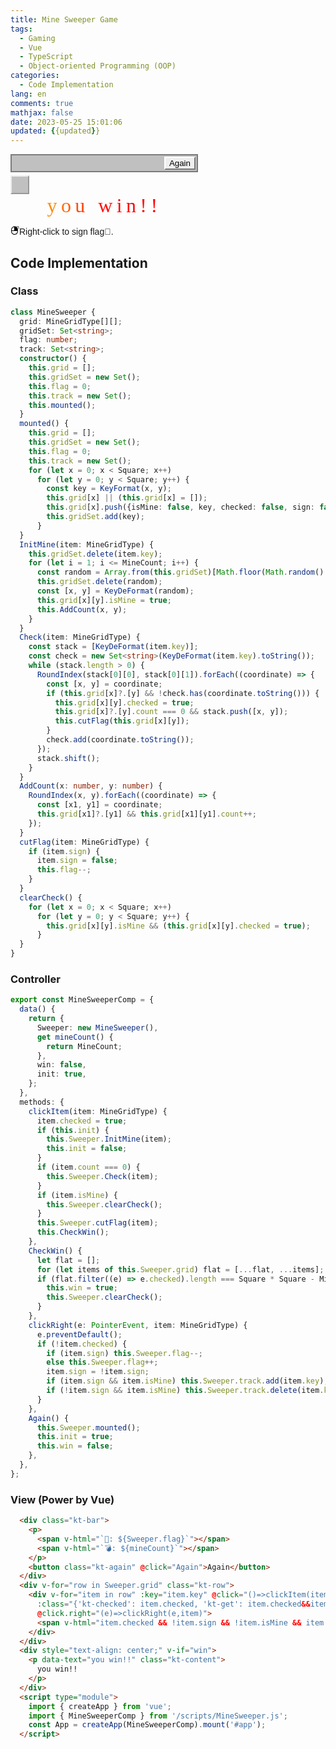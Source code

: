 ```yaml
---
title: Mine Sweeper Game
tags:
  - Gaming
  - Vue
  - TypeScript
  - Object-oriented Programming (OOP)
categories:
  - Code Implementation
lang: en
comments: true
mathjax: false
date: 2023-05-25 15:01:06
updated: {{updated}}
---
```


<!-- markdownlint-disable MD033 -->

<style>
  #app {
    font-family: 'Franklin Gothic Medium', 'Arial Narrow', Arial, sans-serif;
  }
  .kt-row {
    display: flex;
    width: 450px;
  }
  .kt-item {
    width: 30px;
    height: 30px;
    box-sizing: border-box;
    text-align: center;
    border: 2px outset #ececec;
    background: #c0c0c0;
  }
  .kt-checked {
    border: 1px solid #808080;
    border-width: 1px 0 0 1px;
  }
  .kt-sign:before {
    content: "🚩";
  }
  .kt-mine:before {
    content: "💣";
  }
  .kt-get:before {
    content: "✅";
  }
  .kt-bar {
    display: flex;
    display: flex;
    justify-content: space-between;
    padding: 2px;
    border: 2px solid #7B7B7B;
    background-color: #C0C0C0;
    margin-bottom: 5px;
    width: 300px;
    box-sizing: border-box;
    font-size: 20px;
    >p {
      display: inline-block;
      text-align: center;
      margin: 2px 5px;
      >span {
        margin-right: 10px
      }
    }
    >button {
      cursor: pointer;
      border-top: 2px solid #ffffff;
      border-right: 2px solid #7B7B7B;
      border-bottom: 2px solid #7B7B7B;
      border-left: 2px solid #ffffff;
    }
    >button:hover {
      cursor: pointer;
      background-color: #C0C0C0;

    }
  }
  .kt-content {
    width: 300px;
    margin: 0;
    font-family: 'Nosifer', cursive;
    font-size: 2rem;
    color: transparent;
    background: linear-gradient(to right, #ffef09, #ff0c0c, #ff0000);
    -webkit-text-fill-color: transparent;
    background-clip: text;
    -webkit-background-clip: text;
    position: relative;
    letter-spacing: 0.4rem;
  }
</style>
<script type="importmap">
   {
    "imports": {
      "vue": "https://unpkg.com/vue@3/dist/vue.esm-browser.js"
    }
  }
</script>
<div id="app">
  <div class="kt-bar">
    <p>
      <span v-html="`🚩: ${Sweeper.flag}`"></span>
      <span v-html="`💣: ${mineCount}`"></span>
    </p>
    <button class="kt-again" @click="Again">Again</button>
  </div>
  <div v-for="row in Sweeper.grid" class="kt-row">
    <div v-for="item in row" :key="item.key" @click="()=>clickItem(item)" class="kt-item"
      :class="{'kt-checked': item.checked, 'kt-get': item.checked&&item.sign&&item.isMine, 'kt-sign': item.sign, 'kt-mine': item.checked&&item.isMine}"
      @click.right="(e)=>clickRight(e,item)">
      <span v-html="item.checked && !item.sign && !item.isMine && item.count || ''"></span>
    </div>
  </div>
  <div style="text-align: center;" v-if="win">
    <p data-text="you win!!" class="kt-content">
      you win!!
    </p>
  </div>
  <p v-else><svg height="1em" preserveAspectRatio="xMidYMid meet" viewBox="0 0 512 512" width="1em" xmlns="http://www.w3.org/2000/svg"><g transform="matrix(.1 0 0 -.1 0 512)"><path d="m3870 5107c-49-23-88-60-106-100-27-60-28-316-1-365 80-147 273-146 349 3 26 49 36 222 19 306-26 124-159 203-261 156z"/><path d="m2100 4905c-432-61-822-255-1130-565-304-304-485-667-557-1110-16-103-18-181-18-770 0-712 1-735 61-972 155-620 614-1135 1210-1359 233-87 429-122 694-122 318-1 535 45 822 175 216 97 388 217 569 397 300 299 479 646 556 1076 16 90 18 172 18 805 0 634-2 715-18 805-77 430-259 785-553 1079-293 293-654 479-1074 553-123 21-449 26-580 8zm70-1370v-975h-690-690v255c0 275 11 387 54 550 151 564 618 1005 1196 1129 36 8 80 15 98 15l32 1zm1767-1552c-8-234-32-377-92-543-173-483-573-853-1069-989-247-68-552-70-806-6-432 108-815 420-1016 825-116 235-163 450-164 743v157h1577 1576z"/><path d="m4645 4901c-24-11-91-70-166-147-106-109-127-136-137-174-22-90 26-192 107-226 44-18 125-18 165 1 46 22 272 254 291 298 30 73 15 148-44 210-53 57-141 73-216 38z"/><path d="m4688 4131c-121-26-189-156-139-266 21-46 79-101 119-112 15-5 90-8 167-8 154 0 180 8 233 66 86 97 56 244-63 307-34 17-253 27-317 13z"/></g></svg>Right-click to sign flag🚩.</p>
</div>
<script type="module">
  import { createApp } from 'vue';
  import { MineSweeperComp } from '/scripts/MineSweeper.js';
  const App = createApp(MineSweeperComp).mount('#app');
</script>
<!--more-->

## Code Implementation

### Class

```ts
class MineSweeper {
  grid: MineGridType[][];
  gridSet: Set<string>;
  flag: number;
  track: Set<string>;
  constructor() {
    this.grid = [];
    this.gridSet = new Set();
    this.flag = 0;
    this.track = new Set();
    this.mounted();
  }
  mounted() {
    this.grid = [];
    this.gridSet = new Set();
    this.flag = 0;
    this.track = new Set();
    for (let x = 0; x < Square; x++)
      for (let y = 0; y < Square; y++) {
        const key = KeyFormat(x, y);
        this.grid[x] || (this.grid[x] = []);
        this.grid[x].push({isMine: false, key, checked: false, sign: false, count: 0});
        this.gridSet.add(key);
      }
  }
  InitMine(item: MineGridType) {
    this.gridSet.delete(item.key);
    for (let i = 1; i <= MineCount; i++) {
      const random = Array.from(this.gridSet)[Math.floor(Math.random() * this.gridSet.size)];
      this.gridSet.delete(random);
      const [x, y] = KeyDeFormat(random);
      this.grid[x][y].isMine = true;
      this.AddCount(x, y);
    }
  }
  Check(item: MineGridType) {
    const stack = [KeyDeFormat(item.key)];
    const check = new Set<string>(KeyDeFormat(item.key).toString());
    while (stack.length > 0) {
      RoundIndex(stack[0][0], stack[0][1]).forEach((coordinate) => {
        const [x, y] = coordinate;
        if (this.grid[x]?.[y] && !check.has(coordinate.toString())) {
          this.grid[x][y].checked = true;
          this.grid[x]?.[y].count === 0 && stack.push([x, y]);
          this.cutFlag(this.grid[x][y]);
        }
        check.add(coordinate.toString());
      });
      stack.shift();
    }
  }
  AddCount(x: number, y: number) {
    RoundIndex(x, y).forEach((coordinate) => {
      const [x1, y1] = coordinate;
      this.grid[x1]?.[y1] && this.grid[x1][y1].count++;
    });
  }
  cutFlag(item: MineGridType) {
    if (item.sign) {
      item.sign = false;
      this.flag--;
    }
  }
  clearCheck() {
    for (let x = 0; x < Square; x++)
      for (let y = 0; y < Square; y++) {
        this.grid[x][y].isMine && (this.grid[x][y].checked = true);
      }
  }
}
```

### Controller

```ts
export const MineSweeperComp = {
  data() {
    return {
      Sweeper: new MineSweeper(),
      get mineCount() {
        return MineCount;
      },
      win: false,
      init: true,
    };
  },
  methods: {
    clickItem(item: MineGridType) {
      item.checked = true;
      if (this.init) {
        this.Sweeper.InitMine(item);
        this.init = false;
      }
      if (item.count === 0) {
        this.Sweeper.Check(item);
      }
      if (item.isMine) {
        this.Sweeper.clearCheck();
      }
      this.Sweeper.cutFlag(item);
      this.CheckWin();
    },
    CheckWin() {
      let flat = [];
      for (let items of this.Sweeper.grid) flat = [...flat, ...items];
      if (flat.filter((e) => e.checked).length === Square * Square - MineCount) {
        this.win = true;
        this.Sweeper.clearCheck();
      }
    },
    clickRight(e: PointerEvent, item: MineGridType) {
      e.preventDefault();
      if (!item.checked) {
        if (item.sign) this.Sweeper.flag--;
        else this.Sweeper.flag++;
        item.sign = !item.sign;
        if (item.sign && item.isMine) this.Sweeper.track.add(item.key);
        if (!item.sign && item.isMine) this.Sweeper.track.delete(item.key);
      }
    },
    Again() {
      this.Sweeper.mounted();
      this.init = true;
      this.win = false;
    },
  },
};
```

### View (Power by Vue)

```html
  <div class="kt-bar">
    <p>
      <span v-html="`🚩: ${Sweeper.flag}`"></span>
      <span v-html="`💣: ${mineCount}`"></span>
    </p>
    <button class="kt-again" @click="Again">Again</button>
  </div>
  <div v-for="row in Sweeper.grid" class="kt-row">
    <div v-for="item in row" :key="item.key" @click="()=>clickItem(item)" class="kt-item"
      :class="{'kt-checked': item.checked, 'kt-get': item.checked&&item.sign&&item.isMine, 'kt-sign': item.sign, 'kt-mine': item.checked&&item.isMine}"
      @click.right="(e)=>clickRight(e,item)">
      <span v-html="item.checked && !item.sign && !item.isMine && item.count || ''"></span>
    </div>
  </div>
  <div style="text-align: center;" v-if="win">
    <p data-text="you win!!" class="kt-content">
      you win!!
    </p>
  </div>
  <script type="module">
    import { createApp } from 'vue';
    import { MineSweeperComp } from '/scripts/MineSweeper.js';
    const App = createApp(MineSweeperComp).mount('#app');
  </script>
```
